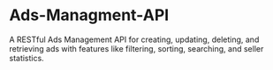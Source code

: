 # Ads-Managment-API
A RESTful Ads Management API for creating, updating, deleting, and retrieving ads with features like filtering, sorting, searching, and seller statistics.
